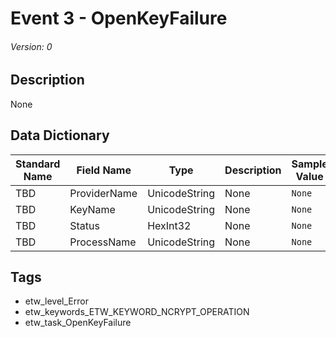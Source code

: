 # Event 3 - OpenKeyFailure
###### Version: 0

## Description
None

## Data Dictionary
|Standard Name|Field Name|Type|Description|Sample Value|
|---|---|---|---|---|
|TBD|ProviderName|UnicodeString|None|`None`|
|TBD|KeyName|UnicodeString|None|`None`|
|TBD|Status|HexInt32|None|`None`|
|TBD|ProcessName|UnicodeString|None|`None`|

## Tags
* etw_level_Error
* etw_keywords_ETW_KEYWORD_NCRYPT_OPERATION
* etw_task_OpenKeyFailure